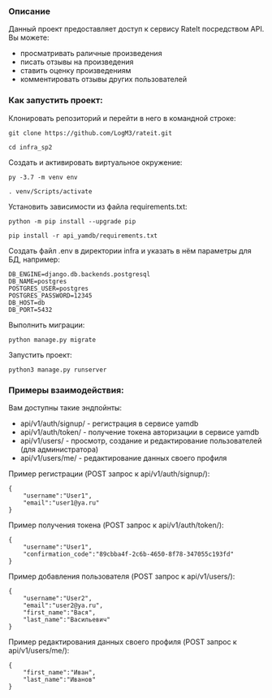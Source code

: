 ### Описание  

Данный проект предоставляет доступ к сервису RateIt посредством API.
Вы можете:

- просматривать раличные произведения
- писать отзывы на произведения
- ставить оценку произведениям
- комментировать отзывы других пользователей

### Как запустить проект:

Клонировать репозиторий и перейти в него в командной строке:

```
git clone https://github.com/LogM3/rateit.git
```

```
cd infra_sp2
```

Cоздать и активировать виртуальное окружение:

```
py -3.7 -m venv env
```

```
. venv/Scripts/activate
```

Установить зависимости из файла requirements.txt:

```
python -m pip install --upgrade pip
```

```
pip install -r api_yamdb/requirements.txt
```

Создать файл .env в директории infra и указать в нём параметры для БД, например:

```
DB_ENGINE=django.db.backends.postgresql
DB_NAME=postgres
POSTGRES_USER=postgres
POSTGRES_PASSWORD=12345
DB_HOST=db
DB_PORT=5432
```

Выполнить миграции:

```
python manage.py migrate
```

Запустить проект:

```
python3 manage.py runserver
```

### Примеры взаимодействия:

Вам доступны такие эндпойнты:

- api/v1/auth/signup/ - регистрация в сервисе yamdb
- api/v1/auth/token/ - получение токена авторизации в сервисе yamdb
- api/v1/users/ - просмотр, создание и редактирование пользователей (для администратора)
- api/v1/users/me/ - редактирование данных своего профиля

Пример регистрации (POST запрос к api/v1/auth/signup/):

```
{
    "username":"User1",
    "email":"user1@ya.ru"
}
```

Пример получения токена (POST запрос к api/v1/auth/token/):

```
{
    "username":"User1",
    "confirmation_code":"89cbba4f-2c6b-4650-8f78-347055c193fd"
}
```

Пример добавления пользователя (POST запрос к api/v1/users/):

```
{
    "username":"User2",
    "email":"user2@ya.ru",
    "first_name":"Вася",
    "last_name":"Васильевич"
}
```

Пример редактирования данных своего профиля (POST запрос к api/v1/users/me/):

```
{
    "first_name":"Иван",
    "last_name":"Иванов"
}
```
